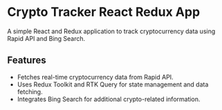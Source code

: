 # Crypto Tracker React Redux App

A simple React and Redux application to track cryptocurrency data using Rapid API and Bing Search.

## Features
- Fetches real-time cryptocurrency data from Rapid API.
- Uses Redux Toolkit and RTK Query for state management and data fetching.
- Integrates Bing Search for additional crypto-related information.
